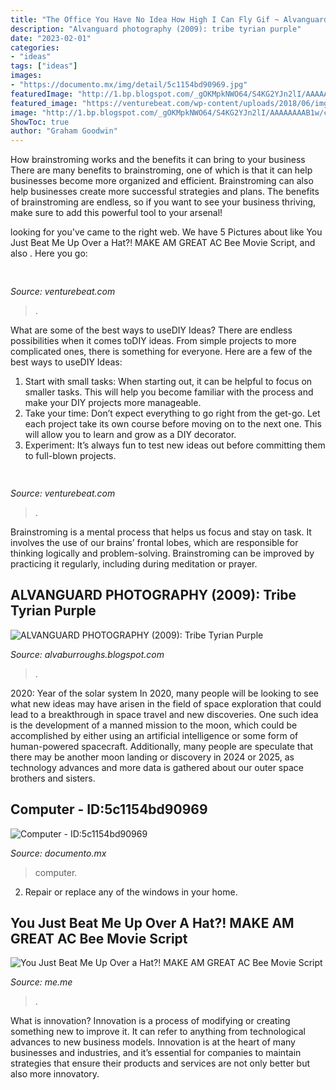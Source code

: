 ```yaml
---
title: "The Office You Have No Idea How High I Can Fly Gif ~ Alvanguard Photography (2009): Tribe Tyrian Purple"
description: "Alvanguard photography (2009): tribe tyrian purple"
date: "2023-02-01"
categories:
- "ideas"
tags: ["ideas"]
images:
- "https://documento.mx/img/detail/5c1154bd90969.jpg"
featuredImage: "http://1.bp.blogspot.com/_gOKMpkNWO64/S4KG2YJn2lI/AAAAAAAAB1w/cC4st0BuZnk/s640/Carnival+2010+590.b.jpg"
featured_image: "https://venturebeat.com/wp-content/uploads/2018/06/img_20180601_110244.jpg?w=800"
image: "http://1.bp.blogspot.com/_gOKMpkNWO64/S4KG2YJn2lI/AAAAAAAAB1w/cC4st0BuZnk/s640/Carnival+2010+590.b.jpg"
ShowToc: true
author: "Graham Goodwin"
---
```



How brainstroming works and the benefits it can bring to your business
There are many benefits to brainstroming, one of which is that it can help businesses become more organized and efficient. Brainstroming can also help businesses create more successful strategies and plans. The benefits of brainstroming are endless, so if you want to see your business thriving, make sure to add this powerful tool to your arsenal!

	

		
looking for  you've came to the right web. We have 5 Pictures about  like You Just Beat Me Up Over a Hat?! MAKE AM GREAT AC Bee Movie Script,  and also . Here you go:
		
    
## 

<img loading=lazy src="https://venturebeat.com/wp-content/uploads/2018/06/img_20180601_110244.jpg?w=800" onerror="this.onerror=null;this.src='https://tse2.mm.bing.net/th?id=OIP.4MlYvDfWgcAe59mNlBMhVwHaFj&amp;pid=15.1';" alt="">

_Source: venturebeat.com_

>. 

	

What are some of the best ways to useDIY Ideas?
There are endless possibilities when it comes toDIY ideas. From simple projects to more complicated ones, there is something for everyone. Here are a few of the best ways to useDIY Ideas: 
1. Start with small tasks: When starting out, it can be helpful to focus on smaller tasks. This will help you become familiar with the process and make your DIY projects more manageable. 
2. Take your time: Don’t expect everything to go right from the get-go. Let each project take its own course before moving on to the next one. This will allow you to learn and grow as a DIY decorator. 
3. Experiment: It’s always fun to test new ideas out before committing them to full-blown projects.

    
## 

<img loading=lazy src="https://venturebeat.com/wp-content/uploads/2018/07/1500-js1024_bellagio4-wlogo.jpg?w=800" onerror="this.onerror=null;this.src='https://tse2.mm.bing.net/th?id=OIP.EYe9BK3Ps3xvjwsdw3zcBwHaEx&amp;pid=15.1';" alt="">

_Source: venturebeat.com_

>. 

	

Brainstroming is a mental process that helps us focus and stay on task. It involves the use of our brains’ frontal lobes, which are responsible for thinking logically and problem-solving. Brainstroming can be improved by practicing it regularly, including during meditation or prayer.

    
## ALVANGUARD PHOTOGRAPHY (2009): Tribe Tyrian Purple

<img loading=lazy src="http://1.bp.blogspot.com/_gOKMpkNWO64/S4KG2YJn2lI/AAAAAAAAB1w/cC4st0BuZnk/s640/Carnival+2010+590.b.jpg" onerror="this.onerror=null;this.src='https://tse1.mm.bing.net/th?id=OIP.QQqCP1ykWXazKB84BYeZkgHaE8&amp;pid=15.1';" alt="ALVANGUARD PHOTOGRAPHY (2009): Tribe Tyrian Purple">

_Source: alvaburroughs.blogspot.com_

>. 

	

2020: Year of the solar system
In 2020, many people will be looking to see what new ideas may have arisen in the field of space exploration that could lead to a breakthrough in space travel and new discoveries. One such idea is the development of a manned mission to the moon, which could be accomplished by either using an artificial intelligence or some form of human-powered spacecraft. Additionally, many people are speculate that there may be another moon landing or discovery in 2024 or 2025, as technology advances and more data is gathered about our outer space brothers and sisters.

    
## Computer - ID:5c1154bd90969

<img loading=lazy src="https://documento.mx/img/detail/5c1154bd90969.jpg" onerror="this.onerror=null;this.src='https://tse3.mm.bing.net/th?id=OIP.ixYyh16kVlx3Vxz9nHjvzAHaJ4&amp;pid=15.1';" alt="Computer - ID:5c1154bd90969">

_Source: documento.mx_

>computer. 

	

2. Repair or replace any of the windows in your home.

    
## You Just Beat Me Up Over A Hat?! MAKE AM GREAT AC Bee Movie Script

<img loading=lazy src="https://pics.me.me/thumb_you-just-beat-me-up-over-a-hat-make-am-66743627.png" onerror="this.onerror=null;this.src='https://tse3.mm.bing.net/th?id=OIP.BmNaF0j3dQV3tYVKesVaVwAAAA&amp;pid=15.1';" alt="You Just Beat Me Up Over a Hat?! MAKE AM GREAT AC Bee Movie Script">

_Source: me.me_

>. 

	

What is innovation?
Innovation is a process of modifying or creating something new to improve it. It can refer to anything from technological advances to new business models. Innovation is at the heart of many businesses and industries, and it’s essential for companies to maintain strategies that ensure their products and services are not only better but also more innovatory.

